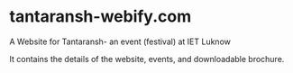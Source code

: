# tantaransh-webify.com



A Website for Tantaransh- an event (festival) at IET Luknow


It contains the details of the website, events, and downloadable brochure.
